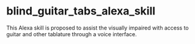 # blind_guitar_tabs_alexa_skill
This Alexa skill is proposed to assist the visually impaired with access to guitar and other tablature through a voice interface.
